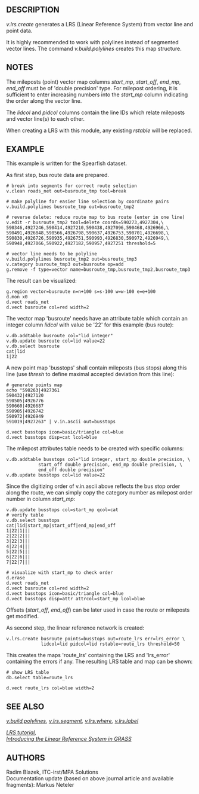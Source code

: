 ## DESCRIPTION

*v.lrs.create* generates a LRS (Linear Reference System) from vector
line and point data.

It is highly recommended to work with polylines instead of segmented
vector lines. The command *v.build.polylines* creates this map
structure.

## NOTES

The mileposts (point) vector map columns *start_mp*, *start_off*,
*end_mp*, *end_off* must be of 'double precision' type. For milepost
ordering, it is sufficient to enter increasing numbers into the
*start_mp* column indicating the order along the vector line.

The *lidcol* and *pidcol* columns contain the line IDs which relate
mileposts and vector line(s) to each other.

When creating a LRS with this module, any existing *rstable* will be
replaced.

## EXAMPLE

This example is written for the Spearfish dataset.

As first step, bus route data are prepared.

```shell
# break into segments for correct route selection
v.clean roads_net out=busroute_tmp tool=break

# make polyline for easier line selection by coordinate pairs
v.build.polylines busroute_tmp out=busroute_tmp2

# reverse delete: reduce route map to bus route (enter in one line)
v.edit -r busroute_tmp2 tool=delete coords=590273,4927304,\
590346,4927246,590414,4927210,590438,4927096,590468,4926966,\
590491,4926848,590566,4926798,590637,4926753,590701,4926698,\
590830,4926726,590935,4926751,590993,4926830,590972,4926949,\
590948,4927066,590922,4927182,590957,4927251 threshold=5

# vector line needs to be polyline
v.build.polylines busroute_tmp2 out=busroute_tmp3
v.category busroute_tmp3 out=busroute op=add
g.remove -f type=vector name=busroute_tmp,busroute_tmp2,busroute_tmp3
```

The result can be visualized:

```shell
g.region vector=busroute n=n+100 s=s-100 w=w-100 e=e+100
d.mon x0
d.vect roads_net
d.vect busroute col=red width=2
```

The vector map 'busroute' needs have an attribute table which contain an
integer column *lidcol* with value be '22' for this example (bus route):

```shell
v.db.addtable busroute col="lid integer"
v.db.update busroute col=lid value=22
v.db.select busroute
cat|lid
1|22
```

A new point map 'busstops' shall contain mileposts (bus stops) along
this line (use *thresh* to define maximal accepted deviation from this
line):

```shell
# generate points map
echo "590263|4927361
590432|4927120
590505|4926776
590660|4926687
590905|4926742
590972|4926949
591019|4927263" | v.in.ascii out=busstops

d.vect busstops icon=basic/triangle col=blue
d.vect busstops disp=cat lcol=blue
```

The milepost attributes table needs to be created with specific columns:

```shell
v.db.addtable busstops col="lid integer, start_mp double precision, \
            start_off double precision, end_mp double precision, \
            end_off double precision"
v.db.update busstops col=lid value=22
```

Since the digitizing order of v.in.ascii above reflects the bus stop
order along the route, we can simply copy the category number as
milepost order number in column *start_mp*:

```shell
v.db.update busstops col=start_mp qcol=cat
# verify table
v.db.select busstops
cat|lid|start_mp|start_off|end_mp|end_off
1|22|1|||
2|22|2|||
3|22|3|||
4|22|4|||
5|22|5|||
6|22|6|||
7|22|7|||

# visualize with start_mp to check order
d.erase
d.vect roads_net
d.vect busroute col=red width=2
d.vect busstops icon=basic/triangle col=blue
d.vect busstops disp=attr attrcol=start_mp lcol=blue
```

Offsets (*start_off*, *end_off*) can be later used in case the route or
mileposts get modified.

As second step, the linear reference network is created:

```shell
v.lrs.create busroute points=busstops out=route_lrs err=lrs_error \
             lidcol=lid pidcol=lid rstable=route_lrs threshold=50
```

This creates the maps 'route_lrs' containing the LRS and 'lrs_error'
containing the errors if any. The resulting LRS table and map can be
shown:

```shell
# show LRS table
db.select table=route_lrs

d.vect route_lrs col=blue width=2
```

## SEE ALSO

*[v.build.polylines](v.build.polylines.md),
[v.lrs.segment](v.lrs.segment.md), [v.lrs.where](v.lrs.where.md),
[v.lrs.label](v.lrs.label.md)*

*[LRS tutorial](lrs.md),  
[Introducing the Linear Reference System in
GRASS](https://foss4g.asia/2004/Full-Paper_PDF/Introducing-the-Linear-Reference-System-in-GRASS.pdf)*

## AUTHORS

Radim Blazek, ITC-irst/MPA Solutions  
Documentation update (based on above journal article and available
fragments): Markus Neteler
